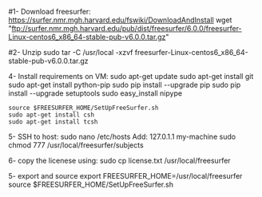 #1- Download freesurfer: https://surfer.nmr.mgh.harvard.edu/fswiki/DownloadAndInstall
	wget "ftp://surfer.nmr.mgh.harvard.edu/pub/dist/freesurfer/6.0.0/freesurfer-Linux-centos6_x86_64-stable-pub-v6.0.0.tar.gz"

#2- Unzip
	sudo tar -C /usr/local -xzvf freesurfer-Linux-centos6_x86_64-stable-pub-v6.0.0.tar.gz



4- Install requirements on VM:
	sudo apt-get update
	sudo apt-get install git
	sudo apt-get install python-pip
	sudo pip install --upgrade pip
	sudo pip install --upgrade setuptools
	sudo easy_install nipype

	source $FREESURFER_HOME/SetUpFreeSurfer.sh
	sudo apt-get install csh
	sudo apt-get install tcsh

5- 
	SSH to host:
	sudo nano /etc/hosts
	Add:
		127.0.1.1 my-machine
	sudo chmod 777 /usr/local/freesurfer/subjects 

6- copy the licenese using:
	sudo cp license.txt /usr/local/freesurfer

5- export and source
	export FREESURFER_HOME=/usr/local/freesurfer
	source $FREESURFER_HOME/SetUpFreeSurfer.sh